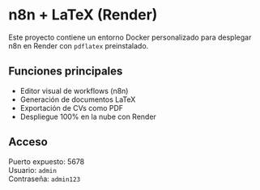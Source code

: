 # n8n + LaTeX (Render)

Este proyecto contiene un entorno Docker personalizado para desplegar n8n en Render con `pdflatex` preinstalado.

## Funciones principales

- Editor visual de workflows (n8n)
- Generación de documentos LaTeX
- Exportación de CVs como PDF
- Despliegue 100% en la nube con Render

## Acceso

Puerto expuesto: 5678  
Usuario: `admin`  
Contraseña: `admin123`  

